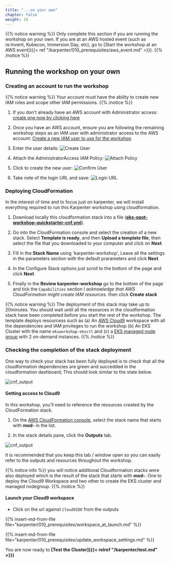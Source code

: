 ```yaml
---
title: "...on your own"
chapter: false
weight: 10
---
```


{{% notice warning %}}
Only complete this section if you are running the workshop on your own. If you are at an AWS hosted event (such as re:Invent, Kubecon, Immersion Day, etc), go to [Start the workshop at an AWS event]({{< ref "/karpenter/010_prerequisites/aws_event.md" >}}).
{{% /notice %}}

## Running the workshop on your own


### Creating an account to run the workshop

{{% notice warning %}}
Your account must have the ability to create new IAM roles and scope other IAM permissions.
{{% /notice %}}

1. If you don't already have an AWS account with Administrator access: [create
one now by clicking here](https://aws.amazon.com/getting-started/)

1. Once you have an AWS account, ensure you are following the remaining workshop steps
as an IAM user with administrator access to the AWS account:
[Create a new IAM user to use for the workshop](https://console.aws.amazon.com/iam/home?#/users$new)

1. Enter the user details:
![Create User](/images/karpenter/prerequisites/iam-1-create-user.png)

1. Attach the AdministratorAccess IAM Policy:
![Attach Policy](/images/karpenter/prerequisites/iam-2-attach-policy.png)

1. Click to create the new user:
![Confirm User](/images/karpenter/prerequisites/iam-3-create-user.png)

1. Take note of the login URL and save:
![Login URL](/images/karpenter/prerequisites/iam-4-save-url.png)

### Deploying CloudFormation 

In the interest of time and to focus just on karpenter, we will install everything required to run this Karpenter workshop using cloudformation. 

1. Download locally this cloudformation stack into a file (**[eks-spot-workshop-quickstarter-cnf.yml](https://raw.githubusercontent.com/awslabs/ec2-spot-workshops/master/content/using_ec2_spot_instances_with_eks/010_prerequisites/prerequisites.files/eks-spot-workshop-quickstart-cnf.yml)**).

1. Go into the CloudFormation console and select the creation of a new stack. Select **Template is ready**, and then **Upload a template file**, then select the file that you downloaded to your computer and click on **Next**

1. Fill in the **Stack Name** using 'karpenter-workshop', Leave all the settings in the parameters section with the default prarameters and click **Next**

1. In the Configure Stack options just scroll to the bottom of the page and click **Next**

1. Finally in the **Review karpenter-workshop** go to the bottom of the page and tick the `Capabilities` section *I acknowledge that AWS CloudFormation might create IAM resources.* then click **Create stack**

{{% notice warning %}}
The deployment of this stack may take up to 20minutes. You should wait until all the resources in the cloudformation stack have been completed before you start the rest of the workshop. The template deploys resourcess such as (a) An [AWS Cloud9](https://console.aws.amazon.com/cloud9) workspace with all the dependencies and IAM privileges to run the workshop (b) An EKS Cluster with the name `eksworkshop-eksctl` and (c) a [EKS managed node group](https://docs.aws.amazon.com/eks/latest/userguide/managed-node-groups.html)  with 2 on-demand instances. 
{{% /notice %}}

### Checking the completion of the stack deployment

One way to check your stack has been fully deployed is to check that all the cloudformation dependencies are green and succedded in the cloudformation dashboard; This should look similar to the state below.

![cnf_output](/images/karpenter/prerequisites/cfn_stak_completion.png)

#### Getting access to Cloud9  

In this workshop, you'll need to reference the resources created by the CloudFormation stack.

1. On the [AWS CloudFormation console](https://console.aws.amazon.com/cloudformation), select the stack name that starts with **mod-** in the list.

2. In the stack details pane, click the **Outputs** tab.

![cnf_output](/images/karpenter/prerequisites/cnf_output.png)

It is recommended that you keep this tab / window open so you can easily refer to the outputs and resources throughout the workshop.

{{% notice info %}}
you will notice additional Cloudformation stacks were also deployed which is the result of the stack that starts with **mod-**. One to deploy the Cloud9 Workspace and two other to create the EKS cluster and managed nodegroup.
{{% /notice %}}

#### Launch your Cloud9 workspace

- Click on the url against `Cloud9IDE` from the outputs

{{% insert-md-from-file file="karpenter/010_prerequisites/workspace_at_launch.md" %}}

{{% insert-md-from-file file="karpenter/010_prerequisites/update_workspace_settings.md" %}}


You are now ready to **[Test the Cluster]({{<  relref "/karpenter/test.md"  >}})**